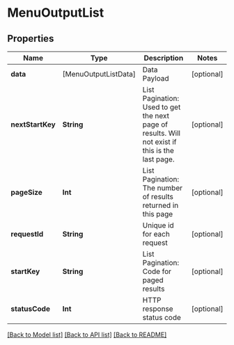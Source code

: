 # MenuOutputList

## Properties
Name | Type | Description | Notes
------------ | ------------- | ------------- | -------------
**data** | [MenuOutputListData] | Data Payload | [optional] 
**nextStartKey** | **String** | List Pagination: Used to get the next page of results. Will not exist if this is the last page. | [optional] 
**pageSize** | **Int** | List Pagination: The number of results returned in this page | [optional] 
**requestId** | **String** | Unique id for each request | [optional] 
**startKey** | **String** | List Pagination: Code for paged results | [optional] 
**statusCode** | **Int** | HTTP response status code | [optional] 

[[Back to Model list]](../README.md#documentation-for-models) [[Back to API list]](../README.md#documentation-for-api-endpoints) [[Back to README]](../README.md)


